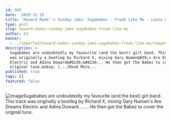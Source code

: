 ```yaml
---
id: 986
date: '2019-12-15'
title: 'Howard Made''s Sunday Jams: Sugababes - Freak Like Me - Loose Lips'
type: post
slug: howard-mades-sunday-jams-sugababes-freak-like-me
author: 63
banner:
  - ../imported/howard-mades-sunday-jams-sugababes-freak-like-me/image986.jpeg
description: >-
  Sugababes are undoubtedly my favourite (and the best) girl band. This track
  was originally a bootleg by Richard X, mixing Gary Numen&#39;s Are Dreams
  Electric and Adina Doward&#8230;&#8230;.. He then got the Babez to cover the
  original tune.&nbsp; [...]Read More...
published: true
tags: []
featured: false
---
```

![image](../../imported/howard-mades-sunday-jams-sugababes-freak-like-me/image986.jpeg)Sugababes are undoubtedly my favourite (and the best) girl band. This track was originally a bootleg by Richard X, mixing Gary Numen's Are Dreams Electric and Adina Doward…….. He then got the Babez to cover the original tune.
